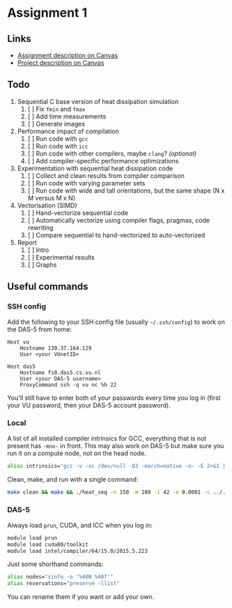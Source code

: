 # Assignment 1

## Links

- [Assignment description on Canvas](https://canvas.uva.nl/courses/28739/files/folder/Assignments?preview=6182431)
- [Project description on Canvas](https://canvas.uva.nl/courses/28739/files/folder/Assignments?preview=6182439)

## Todo

1. Sequential C base version of heat dissipation simulation
   1. [ ] Fix `fmin` and `fmax`
   2. [ ] Add time measurements
   3. [ ] Generate images
2. Performance impact of compilation
   1. [ ] Run code with `gcc`
   2. [ ] Run code with `icc`
   3. [ ] Run code with other compilers, maybe `clang`? _(optional)_
   4. [ ] Add compiler-specific performance optimizations
3. Experimentation with sequential heat dissipation code
   1. [ ] Collect and clean results from compiler comparison
   2. [ ] Run code with varying parameter sets
   3. [ ] Run code with wide and tall orientations, but the same shape (N x M versus M x N)
5. Vectorisation (SIMD)
   1. [ ] Hand-vectorize sequential code
   2. [ ] Automatically vectorize using compiler flags, pragmas, code rewriting
   3. [ ] Compare sequential to hand-vectorized to auto-vectorized
6. Report
   1. [ ] Intro
   2. [ ] Experimental results
   3. [ ] Graphs

## Useful commands

### SSH config

Add the following to your SSH config file (usually `~/.ssh/config`) to work on the DAS-5 from home:

```
Host vu
    Hostname 130.37.164.129
    User <your VUnetID>

Host das5
    Hostname fs0.das5.cs.vu.nl
    User <your DAS-5 username>
    ProxyCommand ssh -q vu nc %h 22
```

You'll still have to enter both of your passwords every time you log in (first your VU password, then your DAS-5 account password).

### Local

A list of all installed compiler intrinsics for GCC, everything that is not present has `-mno-` in front. This may also work on DAS-5 but make sure you run it on a compute node, not on the head node.

```bash
alias intrinsics="gcc -v -xc /dev/null -O3 -march=native -o- -E 2>&1 | grep -o -- '-m[-a-z0-9=]*'"
```
Clean, make, and run with a single command:

```bash
make clean && make && ./heat_seq -n 150 -m 100 -i 42 -e 0.0001 -c ../../images/pat1_100x150.pgm -t ../../images/pat1_100x150.pgm -r 1 -k 10 -L 0 -H 100
```

### DAS-5

Always load `prun`, CUDA, and ICC when you log in:

```bash
module load prun
module load cuda80/toolkit
module load intel/compiler/64/15.0/2015.5.223
```

Just some shorthand commands:

```bash
alias nodes="sinfo -o '%40N %40f'"
alias reservations="preserve -llist"
```

You can rename them if you want or add your own.
